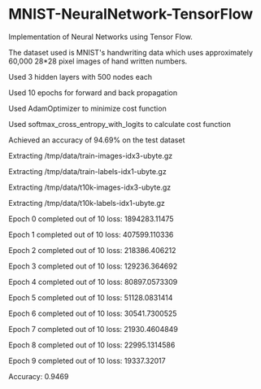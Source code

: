 # MNIST-NeuralNetwork-TensorFlow

Implementation of Neural Networks using Tensor Flow. 

The dataset used is MNIST's handwriting data which uses approximately 60,000 28*28 pixel images of hand written numbers. 


Used 3 hidden layers with 500 nodes each

Used 10 epochs for forward and back propagation

Used AdamOptimizer to minimize cost function

Used softmax_cross_entropy_with_logits to calculate cost function

Achieved an accuracy of 94.69% on the test dataset


Extracting /tmp/data/train-images-idx3-ubyte.gz

Extracting /tmp/data/train-labels-idx1-ubyte.gz

Extracting /tmp/data/t10k-images-idx3-ubyte.gz

Extracting /tmp/data/t10k-labels-idx1-ubyte.gz

Epoch 0 completed out of 10 loss: 1894283.11475

Epoch 1 completed out of 10 loss: 407599.110336

Epoch 2 completed out of 10 loss: 218386.406212

Epoch 3 completed out of 10 loss: 129236.364692

Epoch 4 completed out of 10 loss: 80897.0573309

Epoch 5 completed out of 10 loss: 51128.0831414

Epoch 6 completed out of 10 loss: 30541.7300525

Epoch 7 completed out of 10 loss: 21930.4604849

Epoch 8 completed out of 10 loss: 22995.1314586

Epoch 9 completed out of 10 loss: 19337.32017

Accuracy: 0.9469
